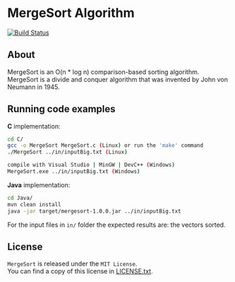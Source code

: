 MergeSort Algorithm
===================
[![Build Status](https://secure.travis-ci.org/bogcon/AlgorithmsAndApplications.png?branch=master)](http://travis-ci.org/bogcon/AlgorithmsAndApplications)

About
------------
MergeSort is an O(n * log n) comparison-based sorting algorithm.
MergeSort is a divide and conquer algorithm that was invented by John von Neumann in 1945.

Running code examples
------------
**C** implementation:
```sh
cd C/
gcc -o MergeSort MergeSort.c (Linux) or run the 'make' command
./MergeSort ../in/inputBig.txt (Linux)

compile with Visual Studio | MinGW | DevC++ (Windows)
MergeSort.exe ../in/inputBig.txt (Windows)
```

**Java** implementation:
```sh
cd Java/
mvn clean install
java -jar target/mergesort-1.0.0.jar ../in/inputBig.txt
```

For the input files in `in/` folder the expected results are: the vectors sorted.  

License
---------------------
`MergeSort` is released under the `MIT License`.   
You can find a copy of this license in [LICENSE.txt](LICENSE.txt).  
